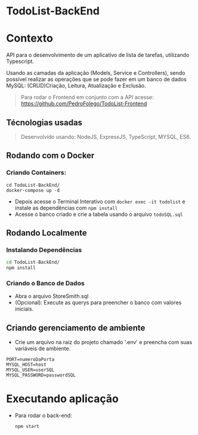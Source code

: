 # TodoList-BackEnd


# Contexto
API para o desenvolvimento de um aplicativo de lista de tarefas, utilizando Typescript.

Usando as camadas da aplicação (Models, Service e Controllers),
sendo possível realizar as operações que se pode fazer em um banco de dados MySQL: (CRUD)Criação, Leitura, Atualização e Exclusão.

> Para rodar o Frontend em conjunto com a API acesse: https://github.com/PedroFolego/TodoList-Frontend

## Técnologias usadas

> Desenvolvido usando: NodeJS, ExpressJS, TypeScript, MYSQL, ES6.


## Rodando com o Docker

### Criando Containers: 

```
cd TodoList-BackEnd/
docker-compose up -d
```
* Depois acesse o Terminal Interativo com `docker exec -it todolist` e instale as dependências com `npm install`
* Acesse o banco criado e crie a tabela usando o arquivo `todoSQL.sql`

## Rodando Localmente

### Instalando Dependências

```bash
cd TodoList-BackEnd/ 
npm install
``` 

### Criando o Banco de Dados

* Abra o arquivo StoreSmith.sql
* (Opcional): Execute as querys para preencher o banco com valores iniciais.  

## Criando gerenciamento de ambiente

* Crie um arquivo na raiz do projeto chamado '.env' e preencha com suas variáveis de ambiente.

```
PORT=numeroDaPorta
MYSQL_HOST=host
MYSQL_USER=userSQL
MYSQL_PASSWORD=passwordSQL
```

# Executando aplicação

* Para rodar o back-end:

  ```
  npm start
  ```
